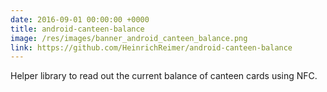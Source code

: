 ```yaml
---
date: 2016-09-01 00:00:00 +0000
title: android-canteen-balance
image: /res/images/banner_android_canteen_balance.png
link: https://github.com/HeinrichReimer/android-canteen-balance
---
```

Helper library to read out the current balance of canteen cards using NFC.
